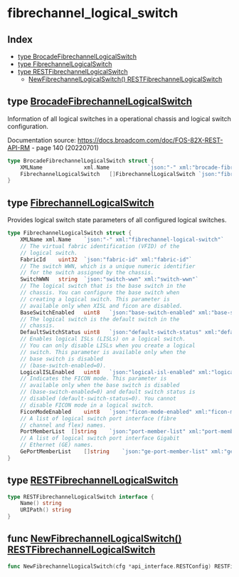 
# fibrechannel_logical_switch

## Index

- [type BrocadeFibrechannelLogicalSwitch](#type-brocadefibrechannellogicalswitch)
- [type FibrechannelLogicalSwitch](#type-fibrechannellogicalswitch)
- [type RESTFibrechannelLogicalSwitch](#type-restfibrechannellogicalswitch)
  - [NewFibrechannelLogicalSwitch() RESTFibrechannelLogicalSwitch](#func-newfibrechannellogicalswitch-restfibrechannellogicalswitch)


## type [BrocadeFibrechannelLogicalSwitch](<brocadeFibrechannelLogicalSwitch.go#L9>)

Information of all logical switches in a operational
chassis and logical switch configuration.

Documentation source: https://docs.broadcom.com/doc/FOS-82X-REST-API-RM - page 140 (20220701)
```go
type BrocadeFibrechannelLogicalSwitch struct {
	XMLName				xml.Name			`json:"-" xml:"brocade-fibrechannel-logical-switch"`
	FibrechannelLogicalSwitch	[]FibrechannelLogicalSwitch	`json:"fibrechannel-logical-switch" xml:"brocade-fibrechannel-logical-switch>fibrechannel-logical-switch"`
}
```

## type [FibrechannelLogicalSwitch](<brocadeFibrechannelLogicalSwitch.go#L16>)

Provides logical switch state parameters of all
configured logical switches.
```go
type FibrechannelLogicalSwitch struct {
	XMLName	xml.Name	`json:"-" xml:"fibrechannel-logical-switch"`
	// The virtual fabric identification (VFID) of the
	// logical switch.
	FabricId	uint32	`json:"fabric-id" xml:"fabric-id"`
	// The switch WWN, which is a unique numeric identifier
	// for the switch assigned by the chassis.
	SwitchWWN	string	`json:"switch-wwn" xml:"switch-wwn"`
	// The logical switch that is the base switch in the
	// chassis. You can configure the base switch when
	// creating a logical switch. This parameter is
	// available only when XISL and ficon are disabled.
	BaseSwitchEnabled	uint8	`json:"base-switch-enabled" xml:"base-switch-enabled"`
	// The logical switch is the default switch in the
	// chassis.
	DefaultSwitchStatus	uint8	`json:"default-switch-status" xml:"default-switch-status"`
	// Enables logical ISLs (LISLs) on a logical switch.
	// You can only disable LISLs when you create a logical
	// switch. This parameter is available only when the
	// base switch is disabled
	// (base-switch-enabled=0).
	LogicalISLEnabled	uint8	`json:"logical-isl-enabled" xml:"logical-isl-enabled"`
	// Indicates the FICON mode. This parameter is
	// available only when the base switch is disabled
	// (base-switch-enabled=0) and default switch status is
	// disabled (default-switch-status=0). You cannot
	// disable FICON mode in a logical switch.
	FiconModeEnabled	uint8	`json:"ficon-mode-enabled" xml:"ficon-mode-enabled"`
	// A list of logical switch port interface (fibre
	// channel and flex) names.
	PortMemberList	[]string	`json:"port-member-list" xml:"port-member-list>port-member"`
	// A list of logical switch port interface Gigabit
	// Ethernet (GE) names.
	GePortMemberList	[]string	`json:"ge-port-member-list" xml:"ge-port-member-list>port-member"`
}
```

## type [RESTFibrechannelLogicalSwitch](<methods.go#L9>)
```go
type RESTFibrechannelLogicalSwitch interface {
	Name() string
	URIPath() string
}
```

## func [NewFibrechannelLogicalSwitch() RESTFibrechannelLogicalSwitch](<methods.go#L18>)

```go
func NewFibrechannelLogicalSwitch(cfg *api_interface.RESTConfig) RESTFibrechannelLogicalSwitch
```

